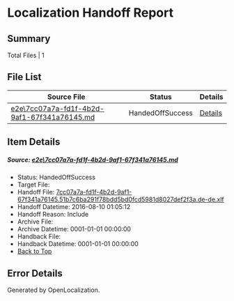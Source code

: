 # <a name='report-top'></a> Localization Handoff Report

## Summary
 Total Files | 1

## File List
 Source File | Status | Details 
 ----------- | ------ | ------- 
 [e2e\7cc07a7a-fd1f-4b2d-9af1-67f341a76145.md](https://github.com/OpenLocalizationTestOrg/oltest/blob/c29074613702cd59e5ca7a56d2dbe1c1b128068c/e2e/7cc07a7a-fd1f-4b2d-9af1-67f341a76145.md) | HandedOffSuccess | [Details](#c2d6101b0061de2964e984cccaae4b7fcf8f6bf81)

## Item Details
##### <a name='c2d6101b0061de2964e984cccaae4b7fcf8f6bf81'></a> Source: [e2e\7cc07a7a-fd1f-4b2d-9af1-67f341a76145.md](https://github.com/OpenLocalizationTestOrg/oltest/blob/c29074613702cd59e5ca7a56d2dbe1c1b128068c/e2e/7cc07a7a-fd1f-4b2d-9af1-67f341a76145.md)
* Status: HandedOffSuccess
* Target File: 
* Handoff File: [7cc07a7a-fd1f-4b2d-9af1-67f341a76145.51b7c6ba291f78bdd5bd0fcd5981d8027def2f3a.de-de.xlf](https://github.com/OpenLocalizationTestOrg/olhandoff-e2e/blob/02dceddf41d9a56393a04f2f9777401aa0436d1c/ol-handoff/OpenLocalizationTestOrg/ol-test-dede/ci/ht/7cc07a7a-fd1f-4b2d-9af1-67f341a76145.51b7c6ba291f78bdd5bd0fcd5981d8027def2f3a.de-de.xlf)
* Handoff Datetime: 2016-08-10 01:05:12
* Handoff Reason: Include
* Archive File: 
* Archive Datetime: 0001-01-01 00:00:00
* Handback File: 
* Handback Datetime: 0001-01-01 00:00:00
* [Back to Top](#report-top)


## Error Details

Generated by OpenLocalization.
